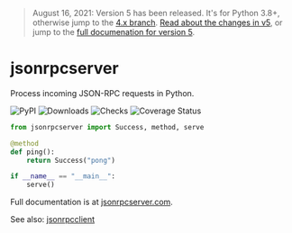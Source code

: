 > August 16, 2021: Version 5 has been released. It's for Python 3.8+, otherwise
> jump to the [4.x
> branch](https://github.com/explodinglabs/jsonrpcserver/tree/4.x). [Read about
> the changes in v5](https://blog.explodinglabs.com/jsonrpcserver-5-changes),
> or jump to the [full documenation for version
> 5](https://www.jsonrpcserver.com/en/stable/).

# jsonrpcserver

Process incoming JSON-RPC requests in Python.

![PyPI](https://img.shields.io/pypi/v/jsonrpcserver.svg)
![Downloads](https://pepy.tech/badge/jsonrpcserver/week)
![Checks](https://github.com/explodinglabs/jsonrpcserver/actions/workflows/checks.yml/badge.svg)
![Coverage Status](https://coveralls.io/repos/github/explodinglabs/jsonrpcserver/badge.svg?branch=master)

```python
from jsonrpcserver import Success, method, serve

@method
def ping():
    return Success("pong")

if __name__ == "__main__":
    serve()
```

Full documentation is at [jsonrpcserver.com](https://www.jsonrpcserver.com/).

See also: [jsonrpcclient](https://www.jsonrpcclient.com/)
